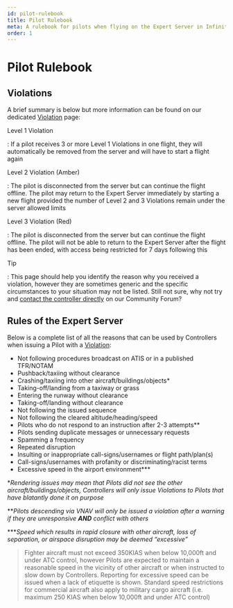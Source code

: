 ```yaml
---
id: pilot-rulebook
title: Pilot Rulebook
meta: A rulebook for pilots when flying on the Expert Server in Infinite Flight.
order: 1
---
```


# Pilot Rulebook



## Violations

A brief summary is below but more information can be found on our dedicated [Violation](/guide/getting-started-guide/pilot-user-interface/violations) page:



Level 1 Violation

: If a pilot receives 3 or more Level 1 Violations in one flight, they will automatically be removed from the server and will have to start a flight again



Level 2 Violation (Amber)

: The pilot is disconnected from the server but can continue the flight offline. The pilot may return to the Expert Server immediately by starting a new flight provided the number of Level 2 and 3 Violations remain under the server allowed limits



Level 3 Violation (Red)

: The pilot is disconnected from the server but can continue the flight offline. The pilot will not be able to return to the Expert Server after the flight has been ended, with access being restricted for 7 days following this



Tip

: This page should help you identify the reason why you received a violation, however they are sometimes generic and the specific circumstances to your situation may not be listed. Still not sure, why not try and [contact the controller directly](/guide/getting-started-guide/pilot-user-interface/violations#appealing-a-level-2-or-3-violation) on our Community Forum?



## Rules of the Expert Server

Below is a complete list of all the reasons that can be used by Controllers when issuing a Pilot with a [Violation](/guide/getting-started-guide/pilot-user-interface/violations):



 -    Not following procedures broadcast on ATIS or in a published TFR/NOTAM
 -    Pushback/taxiing without clearance
 -    Crashing/taxiing into other aircraft/buildings/objects*
 -    Taking-off/landing from a taxiway or grass
 -    Entering the runway without clearance
 -    Taking-off/landing without clearance
 -    Not following the issued sequence
 -    Not following the cleared altitude/heading/speed
 -    Pilots who do not respond to an instruction after 2-3 attempts**
 -    Pilots sending duplicate messages or unnecessary requests 
 -    Spamming a frequency
 -    Repeated disruption
 -    Insulting or inappropriate call-signs/usernames or flight path/plan(s)
 -    Call-signs/usernames with profanity or discriminating/racist terms
 -    Excessive speed in the airport environment***



**Rendering issues may mean that Pilots did not see the other aircraft/buildings/objects, Controllers will only issue Violations to Pilots that have blatantly done it on purpose*



***Pilots descending via VNAV will only be issued a violation after a warning if they are unresponsive **AND** conflict with others*



****Speed which results in rapid closure with other aircraft, loss of separation, or airspace disruption may be deemed “excessive”*



> Fighter aircraft must not exceed 350KIAS when below 10,000ft and under ATC control, however Pilots are expected to maintain a reasonable speed in the vicinity of other aircraft or when instructed to slow down by Controllers. Reporting for excessive speed can be issued when a lack of etiquette is shown. Standard speed restrictions for commercial aircraft also apply to military cargo aircraft (i.e. maximum 250 KIAS when below 10,000ft and under ATC control)



### 